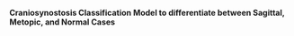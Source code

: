 **Craniosynostosis Classification Model to differentiate between Sagittal, Metopic, and Normal Cases**
